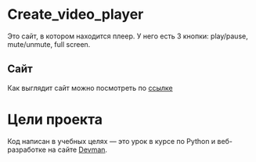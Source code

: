 # Create_video_player
 

Это сайт, в котором находится плеер. У него есть 3 кнопки: play/pause, mute/unmute, full screen.

## Сайт

Как выглядит сайт можно посмотреть по [ссылке](https://slezkinis.github.io/Create_video_player/dist/)

# Цели проекта

Код написан в учебных целях — это урок в курсе по Python и веб-разработке на сайте [Devman](https://dvmn.org).